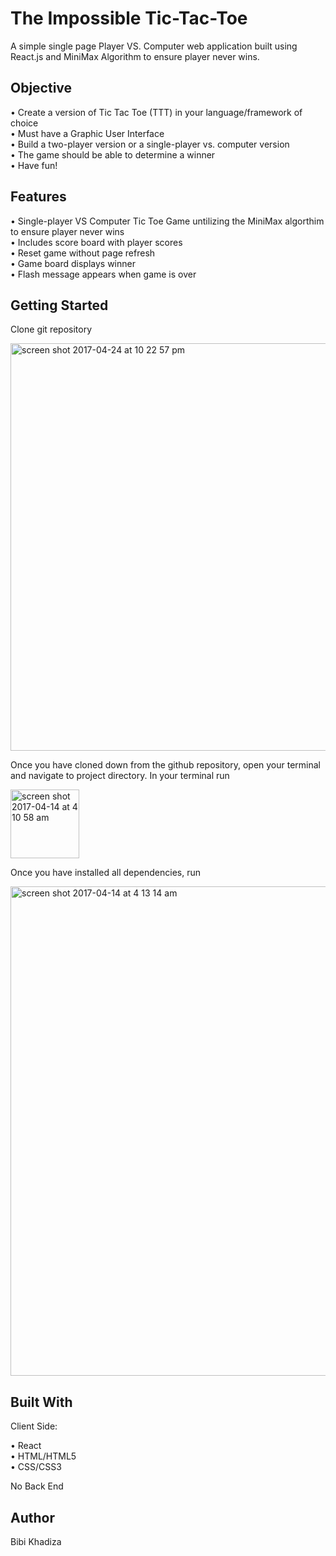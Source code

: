 # The Impossible Tic-Tac-Toe
A simple single page Player VS. Computer web application built using React.js and MiniMax Algorithm to ensure player never wins. 

## Objective
  • Create a version of Tic Tac Toe (TTT) in your language/framework of choice \
  • Must have a Graphic User Interface    
  • Build a two-player version or a single-player vs. computer version \
  • The game should be able to determine a winner \
  • Have fun!

## Features

  • Single-player VS Computer Tic Toe Game untilizing the MiniMax algorthim to ensure player never wins \
  • Includes score board with player scores \
  • Reset game without page refresh \
  • Game board displays winner \
  • Flash message appears when game is over   
  

## Getting Started

Clone git repository

<img width="652" alt="screen shot 2017-04-24 at 10 22 57 pm" src="https://cloud.githubusercontent.com/assets/19143309/25366291/b4e48c86-293c-11e7-8902-656adaca197d.png">

Once you have cloned down from the github repository, open your terminal and navigate to project directory. In your terminal run

<img width="110" alt="screen shot 2017-04-14 at 4 10 58 am" src="https://cloud.githubusercontent.com/assets/19143309/25037671/7138596c-20c8-11e7-89b3-2e19e1d858ee.png">

Once you have installed all dependencies, run

<img width="783" alt="screen shot 2017-04-14 at 4 13 14 am" src="https://cloud.githubusercontent.com/assets/19143309/25037749/dcbe5268-20c8-11e7-85f7-ae423c0c76e0.png">

## Built With
  Client Side:

  • React \
  • HTML/HTML5 \
  • CSS/CSS3 
 
  No Back End

## Author
Bibi Khadiza

